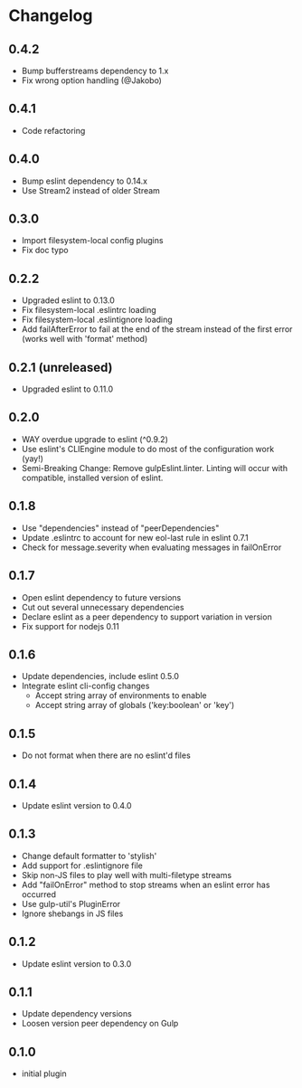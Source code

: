 # Changelog

## 0.4.2

* Bump bufferstreams dependency to 1.x
* Fix wrong option handling (@Jakobo)

## 0.4.1

* Code refactoring

## 0.4.0

* Bump eslint dependency to 0.14.x
* Use Stream2 instead of older Stream

## 0.3.0

* Import filesystem-local config plugins
* Fix doc typo

## 0.2.2

* Upgraded eslint to 0.13.0
* Fix filesystem-local .eslintrc loading
* Fix filesystem-local .eslintignore loading
* Add failAfterError to fail at the end of the stream instead of the first error (works well with 'format' method)

## 0.2.1 (unreleased)

* Upgraded eslint to 0.11.0

## 0.2.0

* WAY overdue upgrade to eslint (^0.9.2)
* Use eslint's CLIEngine module to do most of the configuration work (yay!)
* Semi-Breaking Change: Remove gulpEslint.linter. Linting will occur with compatible, installed version of eslint.

## 0.1.8

* Use "dependencies" instead of "peerDependencies"
* Update .eslintrc to account for new eol-last rule in eslint 0.7.1
* Check for message.severity when evaluating messages in failOnError

## 0.1.7

* Open eslint dependency to future versions
* Cut out several unnecessary dependencies
* Declare eslint as a peer dependency to support variation in version
* Fix support for nodejs 0.11

## 0.1.6

* Update dependencies, include eslint 0.5.0
* Integrate eslint cli-config changes
  * Accept string array of environments to enable
  * Accept string array of globals ('key:boolean' or 'key')

## 0.1.5

* Do not format when there are no eslint'd files

## 0.1.4

* Update eslint version to 0.4.0

## 0.1.3

* Change default formatter to 'stylish'
* Add support for .eslintignore file
* Skip non-JS files to play well with multi-filetype streams
* Add "failOnError" method to stop streams when an eslint error has occurred
* Use gulp-util's PluginError
* Ignore shebangs in JS files

## 0.1.2

* Update eslint version to 0.3.0

## 0.1.1

* Update dependency versions
* Loosen version peer dependency on Gulp

## 0.1.0

* initial plugin

